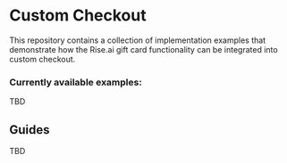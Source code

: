# Custom Checkout
This repository contains a collection of implementation examples that demonstrate how the Rise.ai gift card functionality can be integrated into custom checkout.

### Currently available examples:

TBD

## Guides

TBD


